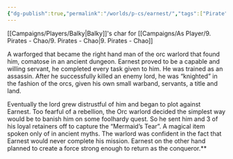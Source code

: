 ```yaml
---
{"dg-publish":true,"permalink":"/worlds/p-cs/earnest/","tags":["Pirate","Chao"]}
---
```



[[Campaigns/Players/Balky\|Balky]]'s char for [[Campaigns/As Player/9. Pirates - Chao/9. Pirates - Chao\|9. Pirates - Chao]]

A warforged that became the right hand man of the orc warlord that found him, comatose in an ancient dungeon. Earnest proved to be a capable and willing servant, he completed every task given to him. He was trained as an assassin. After he successfully killed an enemy lord, he was “knighted” in the fashion of the orcs, given his own small warband, servants, a title and land. 

Eventually the lord grew distrustful of him and began to plot against Earnest. Too fearful of a rebellion, the Orc warlord decided the simplest way would be to banish him on some foolhardy quest. So he sent him and 3 of his loyal retainers off to capture the “Mermaid’s Tear”. A magical item spoken only of in ancient myths. The warlord was confident in the fact that Earnest would never complete his mission. Earnest on the other hand planned to create a force strong enough to return as the conqueror.**